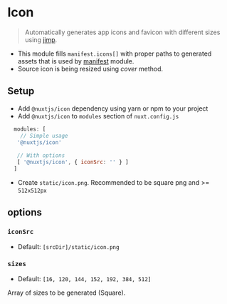 # Icon
> Automatically generates app icons and favicon with different sizes using [jimp](https://github.com/oliver-moran/jimp).

- This module fills `manifest.icons[]` with proper paths to generated assets that is used by [manifest](../manifest) module. 
- Source icon is being resized using *cover* method. 

## Setup
- Add `@nuxtjs/icon` dependency using yarn or npm to your project
- Add `@nuxtjs/icon` to `modules` section of `nuxt.config.js`
```js
  modules: [
    // Simple usage
   '@nuxtjs/icon'
   
   // With options
   [ '@nuxtjs/icon', { iconSrc: '' } ]
  ]
````
- Create `static/icon.png`. Recommended to be square png and >= `512x512px`

## options

### `iconSrc`
- Default: `[srcDir]/static/icon.png`

### `sizes`
- Default: `[16, 120, 144, 152, 192, 384, 512]`

Array of sizes to be generated (Square). 
